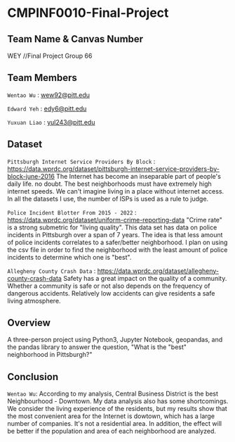 # CMPINF0010-Final-Project

## Team Name & Canvas Number
WEY //Final Project Group 66


## Team Members
`Wentao Wu` : wew92@pitt.edu

`Edward Yeh` : edy6@pitt.edu

`Yuxuan Liao` : yul243@pitt.edu

## Dataset
`Pittsburgh Internet Service Providers By Block` : https://data.wprdc.org/dataset/pittsburgh-internet-service-providers-by-block-june-2016
The Internet has become an inseparable part of people's daily life. no doubt. The best neighborhoods must have extremely high internet speeds. We can't imagine living in a place without internet access. In all the datasets I use, the number of ISPs is used as a rule to judge.

`Police Incident Blotter From 2015 - 2022` : https://data.wprdc.org/dataset/uniform-crime-reporting-data
"Crime rate" is a strong submetric for "living quality". This data set has data on police incidents in Pittsburgh over a span of 7 years. The idea is that less amount of police incidents correlates to a safer/better neighborhood. I plan on using the csv file in order to find the neighborhood with the least amount of police incidents to determine which one is "best".


`Allegheny County Crash Data` : https://data.wprdc.org/dataset/allegheny-county-crash-data
Safety has a great impact on the quality of a community. Whether a community is safe or not also depends on the frequency of dangerous accidents. Relatively low accidents can give residents a safe living atmosphere.


## Overview
A three-person project using Python3, Jupyter Notebook, geopandas, and the pandas library to answer the question, "What is the "best" neighborhood in Pittsburgh?"

## Conclusion
`Wentao Wu`: According to my analysis, Central Business District is the best Neighbourhood - Downtown. My data analysis also has some shortcomings. We consider the living experience of the residents, but my results show that the most convenient area for the Internet is dowtown, which has a large number of companies. It's not a residential area. In addition, the effect will be better if the population and area of each neighborhood are analyzed.  
